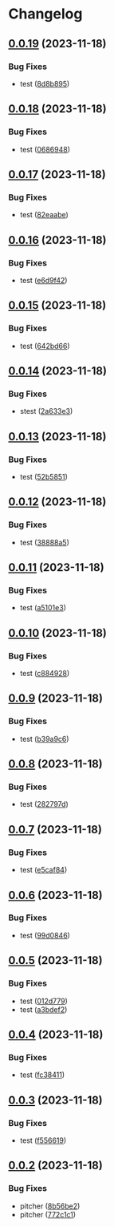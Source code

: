 # Changelog

## [0.0.19](https://github.com/mojojoji/release-please-test/compare/pitcher-v0.0.18...pitcher-v0.0.19) (2023-11-18)


### Bug Fixes

* test ([8d8b895](https://github.com/mojojoji/release-please-test/commit/8d8b895b9154aa52e3b8e41643a9b6faa251df3f))

## [0.0.18](https://github.com/mojojoji/release-please-test/compare/pitcher-v0.0.17...pitcher-v0.0.18) (2023-11-18)


### Bug Fixes

* test ([0686948](https://github.com/mojojoji/release-please-test/commit/0686948f67e1acb65d242437b78c92a61267f71b))

## [0.0.17](https://github.com/mojojoji/release-please-test/compare/pitcher-v0.0.16...pitcher-v0.0.17) (2023-11-18)


### Bug Fixes

* test ([82eaabe](https://github.com/mojojoji/release-please-test/commit/82eaabe3afc6cb76402a6468810a0b52448f8df9))

## [0.0.16](https://github.com/mojojoji/release-please-test/compare/pitcher-v0.0.15...pitcher-v0.0.16) (2023-11-18)


### Bug Fixes

* test ([e6d9f42](https://github.com/mojojoji/release-please-test/commit/e6d9f425e1fc49903c98f670931525851698e459))

## [0.0.15](https://github.com/mojojoji/release-please-test/compare/pitcher-v0.0.14...pitcher-v0.0.15) (2023-11-18)


### Bug Fixes

* test ([642bd66](https://github.com/mojojoji/release-please-test/commit/642bd66a0908e4c6405a07601f85c45c3adca3e0))

## [0.0.14](https://github.com/mojojoji/release-please-test/compare/pitcher-v0.0.13...pitcher-v0.0.14) (2023-11-18)


### Bug Fixes

* stest ([2a633e3](https://github.com/mojojoji/release-please-test/commit/2a633e3589567c0f2acd066cf490157e4e6095e8))

## [0.0.13](https://github.com/mojojoji/release-please-test/compare/pitcher-v0.0.12...pitcher-v0.0.13) (2023-11-18)


### Bug Fixes

* test ([52b5851](https://github.com/mojojoji/release-please-test/commit/52b58511b3ed7dff43953d9e9599762f61c118c2))

## [0.0.12](https://github.com/mojojoji/release-please-test/compare/pitcher-v0.0.11...pitcher-v0.0.12) (2023-11-18)


### Bug Fixes

* test ([38888a5](https://github.com/mojojoji/release-please-test/commit/38888a548e6204dacc0815b7e9c5a35ef1d0e4e6))

## [0.0.11](https://github.com/mojojoji/release-please-test/compare/pitcher-v0.0.10...pitcher-v0.0.11) (2023-11-18)


### Bug Fixes

* test ([a5101e3](https://github.com/mojojoji/release-please-test/commit/a5101e3e9f83305694df6b7441915eb88a957798))

## [0.0.10](https://github.com/mojojoji/release-please-test/compare/pitcher-v0.0.9...pitcher-v0.0.10) (2023-11-18)


### Bug Fixes

* test ([c884928](https://github.com/mojojoji/release-please-test/commit/c8849280e7b08f9077d374ca494a51d9add535cb))

## [0.0.9](https://github.com/mojojoji/release-please-test/compare/pitcher-v0.0.8...pitcher-v0.0.9) (2023-11-18)


### Bug Fixes

* test ([b39a9c6](https://github.com/mojojoji/release-please-test/commit/b39a9c65a50320c9b0a9bc13c41d0a008d1cd8b1))

## [0.0.8](https://github.com/mojojoji/release-please-test/compare/pitcher-v0.0.7...pitcher-v0.0.8) (2023-11-18)


### Bug Fixes

* test ([282797d](https://github.com/mojojoji/release-please-test/commit/282797dd5d77a97405e56b033df9fe6e9a270a0e))

## [0.0.7](https://github.com/mojojoji/release-please-test/compare/pitcher-v0.0.6...pitcher-v0.0.7) (2023-11-18)


### Bug Fixes

* test ([e5caf84](https://github.com/mojojoji/release-please-test/commit/e5caf84eb34dec382e2b39e96d945d7fba756687))

## [0.0.6](https://github.com/mojojoji/release-please-test/compare/pitcher-v0.0.5...pitcher-v0.0.6) (2023-11-18)


### Bug Fixes

* test ([99d0846](https://github.com/mojojoji/release-please-test/commit/99d0846fcfe772a6b5aaf092419db9f4429bdcf3))

## [0.0.5](https://github.com/mojojoji/release-please-test/compare/pitcher-v0.0.4...pitcher-v0.0.5) (2023-11-18)


### Bug Fixes

* test ([012d779](https://github.com/mojojoji/release-please-test/commit/012d779e8442e9ba4f21d7d79ad87c0e295c5a36))
* test ([a3bdef2](https://github.com/mojojoji/release-please-test/commit/a3bdef2ce59dc42e74080936a3d8833c438d824e))

## [0.0.4](https://github.com/mojojoji/release-please-test/compare/pitcher-v0.0.3...pitcher-v0.0.4) (2023-11-18)


### Bug Fixes

* test ([fc38411](https://github.com/mojojoji/release-please-test/commit/fc38411b98e9d2ba83c2b6ed3a69e05cc08ee5be))

## [0.0.3](https://github.com/mojojoji/release-please-test/compare/pitcher-v0.0.2...pitcher-v0.0.3) (2023-11-18)


### Bug Fixes

* test ([f556619](https://github.com/mojojoji/release-please-test/commit/f556619f2708d069d0284c4e2a6fdd9077587642))

## [0.0.2](https://github.com/mojojoji/release-please-test/compare/pitcher-v0.0.1...pitcher-v0.0.2) (2023-11-18)


### Bug Fixes

* pitcher ([8b56be2](https://github.com/mojojoji/release-please-test/commit/8b56be23d5105c34af40a60c3c3116902e232151))
* pitcher ([772c1c1](https://github.com/mojojoji/release-please-test/commit/772c1c15f4a74dab4ff5294a26b0daa2d66ffb73))
